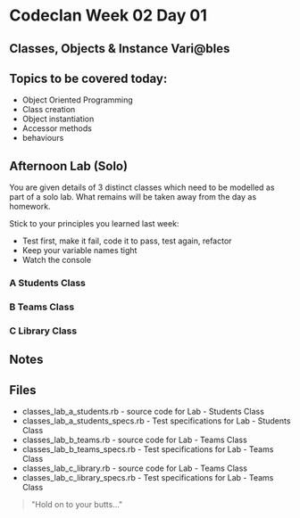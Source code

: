 # Codeclan Week 02 Day 01

## Classes, Objects & Instance Vari@bles

## Topics to be covered today:
* Object Oriented Programming
* Class creation
* Object instantiation
* Accessor methods
* behaviours

## Afternoon Lab (Solo)

You are given details of 3 distinct classes which need to be modelled as part
of a solo lab. What remains will be taken away from the day as homework.

Stick to your principles you learned last week:
* Test first, make it fail, code it to pass, test again, refactor
* Keep your variable names tight
* Watch the console

### A Students Class


### B Teams Class


### C Library Class

## Notes


## Files

* classes_lab_a_students.rb - source code for Lab - Students Class
* classes_lab_a_students_specs.rb - Test specifications for Lab - Students Class
* classes_lab_b_teams.rb - source code for Lab - Teams Class
* classes_lab_b_teams_specs.rb - Test specifications for Lab - Teams Class
* classes_lab_c_library.rb - source code for Lab - Teams Class
* classes_lab_c_library_specs.rb - Test specifications for Lab - Teams Class

> "Hold on to your butts..."
